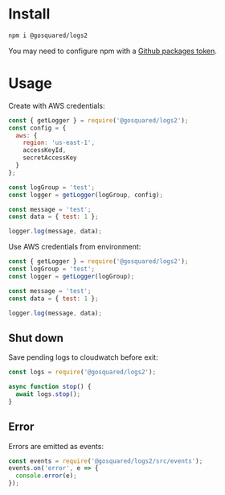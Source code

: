 # Install
```bash
npm i @gosquared/logs2
```
You may need to configure npm with a [Github packages token](https://docs.github.com/en/free-pro-team@latest/packages/using-github-packages-with-your-projects-ecosystem/configuring-npm-for-use-with-github-packages).

# Usage

Create with AWS credentials:

```javascript
const { getLogger } = require('@gosquared/logs2');
const config = {
  aws: {
    region: 'us-east-1',
    accessKeyId,
    secretAccessKey
  }
};

const logGroup = 'test';
const logger = getLogger(logGroup, config);

const message = 'test';
const data = { test: 1 };

logger.log(message, data);
```

Use AWS credentials from environment:

```javascript
const { getLogger } = require('@gosquared/logs2');
const logGroup = 'test';
const logger = getLogger(logGroup);

const message = 'test';
const data = { test: 1 };

logger.log(message, data);
```

## Shut down
Save pending logs to cloudwatch before exit:

```javascript
const logs = require('@gosquared/logs2');

async function stop() {
  await logs.stop();
}
```

## Error
Errors are emitted as events:

```javascript
const events = require('@gosquared/logs2/src/events');
events.on('error', e => {
  console.error(e);
});
```
